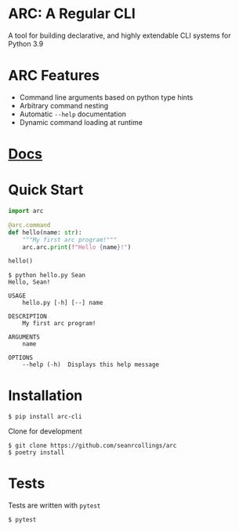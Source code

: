 # ARC: A Regular CLI
A tool for building declarative, and highly extendable CLI systems for Python 3.9

# ARC Features
- Command line arguments based on python type hints
- Arbitrary command nesting
- Automatic `--help` documentation
- Dynamic command loading at runtime

# [Docs](http://arc.seanrcollings.com)

# Quick Start

```py
import arc

@arc.command
def hello(name: str):
    """My first arc program!"""
    arc.arc.print(f"Hello {name}!")

hello()
```

```
$ python hello.py Sean
Hello, Sean!
```

```
USAGE
    hello.py [-h] [--] name

DESCRIPTION
    My first arc program!

ARGUMENTS
    name

OPTIONS
    --help (-h)  Displays this help message
```

# Installation

```
$ pip install arc-cli
```

Clone for development
```
$ git clone https://github.com/seanrcollings/arc
$ poetry install
```

# Tests
Tests are written with `pytest`
```
$ pytest
```

